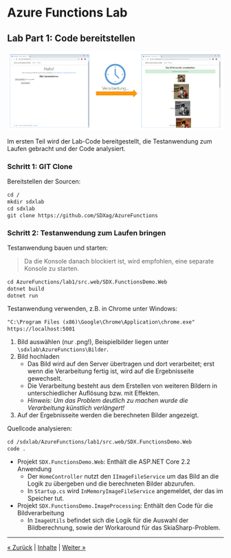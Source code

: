 # Azure Functions Lab 

## Lab Part 1: Code bereitstellen

![part1.png](images/part1.png)

Im ersten Teil wird der Lab-Code bereitgestellt, die Testanwendung zum Laufen gebracht und der Code analysiert.   



### Schritt 1: GIT Clone
Bereitstellen der Sourcen:

	cd /
	mkdir sdxlab
	cd sdxlab
	git clone https://github.com/SDXag/AzureFunctions



### Schritt 2: Testanwendung zum Laufen bringen 

Testanwendung bauen und starten:
>Da die Konsole danach blockiert ist, wird empfohlen, eine separate Konsole zu starten.

	cd AzureFunctions/lab1/src.web/SDX.FunctionsDemo.Web
	dotnet build
	dotnet run

Testanwendung verwenden, z.B. in Chrome unter Windows:

	"C:\Program Files (x86)\Google\Chrome\Application\chrome.exe" https://localhost:5001


1. Bild auswählen (nur .png!), Beispielbilder liegen unter `\sdxlab\AzureFunctions\Bilder`.
2. Bild hochladen
	* Das Bild wird auf den Server übertragen und dort verarbeitet; erst wenn die Verarbeitung fertig ist, wird auf die Ergebnisseite gewechselt.
	* Die Verarbeitung besteht aus dem Erstellen von weiteren Bildern in unterschiedlicher Auflösung bzw. mit Effekten.
	* *Hinweis: Um das Problem deutlich zu machen wurde die Verarbeitung künstlich verlängert!*
3. Auf der Ergebnisseite werden die berechneten Bilder angezeigt.


Quellcode analysieren:

	cd /sdxlab/AzureFunctions/lab1/src.web/SDX.FunctionsDemo.Web
	code .

* Projekt `SDX.FunctionsDemo.Web`: Enthält die ASP.NET Core 2.2 Anwendung
	* Der `HomeController` nutzt den `IImageFileService` um das Bild an die Logik zu übergeben und die berechneten Bilder abzurufen.
	* In `Startup.cs` wird `InMemoryImageFileService` angemeldet, der das im Speicher tut. 
* Projekt `SDX.FunctionsDemo.ImageProcessing`: Enthält den Code für die Bildverarbeitung
	* In `ImageUtils` befindet sich die Logik für die Auswahl der Bildberechnung, sowie der Workaround für das SkiaSharp-Problem.

---
[« Zurück](lab1-installation.md) | [Inhalte](lab1.md#lab-inhalte) | [Weiter »](lab1-part2.md)


